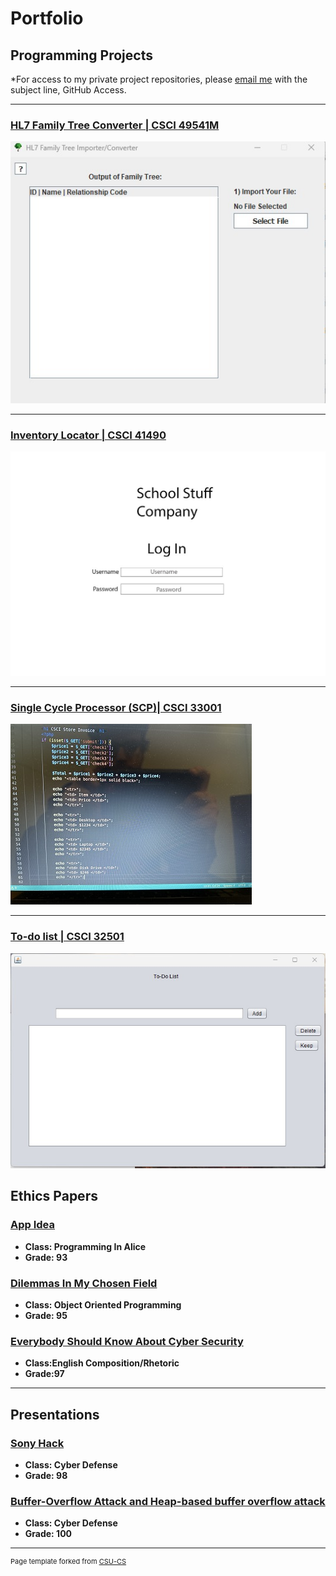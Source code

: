 Portfolio
=========

Programming Projects
--------------------

*For access to my private project repositories, please [email me](mailto:Echack@csustudent.net?subject=GitHub%20Access) with the subject line, GitHub Access.

---
### [HL7 Family Tree Converter | CSCI 49541M](project1.md)

![Project 1 Thumbnail Name](images/familytree1.jpg)

---
### [Inventory Locator | CSCI 41490](project2.md)

![Project 2 Thumbnail Name](images/inventory1.jpg)

---
### [Single Cycle Processor (SCP)| CSCI 33001](project3.md)

![Project 3 Thumbnail Name](images/p3.JPG)

---
### [To-do list | CSCI 32501](project4.md)

![Project 4 Thumbnail Name](images/to_do_list1.jpg)

Ethics Papers
-------------

### [App Idea](pdf/Ethics_Paper_1.pdf)

-   **Class: Programming In Alice**  
-   **Grade: 93**

### [Dilemmas In My Chosen Field](pdf/Object_Oriented_Ethics_Paper_2.pdf)

-   **Class: Object Oriented Programming** 
-   **Grade: 95**

### [Everybody Should Know About Cyber Security](pdf/Paper_2.pdf)

-   **Class:English Composition/Rhetoric** 
-   **Grade:97**


---

Presentations
-------------

### [Sony Hack](pdf/Sony_hack.pdf)

- **Class: Cyber Defense** 
- **Grade: 98**


### [Buffer-Overflow Attack and Heap-based buffer overflow attack](pdf/Buffer-Overflow_Attack_and_Heap-based_buffer_overflow_attack.pdf)

- **Class: Cyber Defense** 
- **Grade: 100**

---

<p style="font-size:11px">Page template forked from <a href="https://github.com/csu-cs/csci-portfolio">CSU-CS</a></p>
<!-- Remove above link if you don't want to attributive -->
